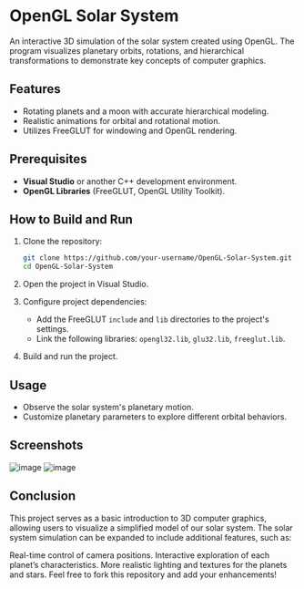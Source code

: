 # OpenGL Solar System

An interactive 3D simulation of the solar system created using OpenGL. The program visualizes planetary orbits, rotations, and hierarchical transformations to demonstrate key concepts of computer graphics.

## Features

- Rotating planets and a moon with accurate hierarchical modeling.
- Realistic animations for orbital and rotational motion.
- Utilizes FreeGLUT for windowing and OpenGL rendering.

## Prerequisites

- **Visual Studio** or another C++ development environment.
- **OpenGL Libraries** (FreeGLUT, OpenGL Utility Toolkit).

## How to Build and Run

1. Clone the repository:
   ```bash
   git clone https://github.com/your-username/OpenGL-Solar-System.git
   cd OpenGL-Solar-System
   ```

2. Open the project in Visual Studio.

3. Configure project dependencies:
   - Add the FreeGLUT `include` and `lib` directories to the project's settings.
   - Link the following libraries: `opengl32.lib`, `glu32.lib`, `freeglut.lib`.

4. Build and run the project.

## Usage

- Observe the solar system's planetary motion.
- Customize planetary parameters to explore different orbital behaviors.

## Screenshots

![image](https://github.com/user-attachments/assets/23fb259b-19c7-4a76-ab41-eb984787439d)
![image](https://github.com/user-attachments/assets/d026cc81-8f64-46e4-b398-ff056cff733d)

## Conclusion

This project serves as a basic introduction to 3D computer graphics, allowing users to visualize a simplified model of our solar system. The solar system simulation can be expanded to include additional features, such as:

Real-time control of camera positions.
Interactive exploration of each planet’s characteristics.
More realistic lighting and textures for the planets and stars.
Feel free to fork this repository and add your enhancements!

